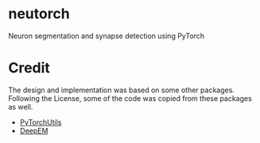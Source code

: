 # neutorch
Neuron segmentation and synapse detection using PyTorch



# Credit
The design and implementation was based on some other packages. Following the License, some of the code was copied from these packages as well.
- [PyTorchUtils](https://github.com/nicholasturner1/PyTorchUtils)
- [DeepEM](https://github.com/seung-lab/DeepEM)